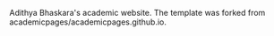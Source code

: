 Adithya Bhaskara's academic website. The template was forked from academicpages/academicpages.github.io.
